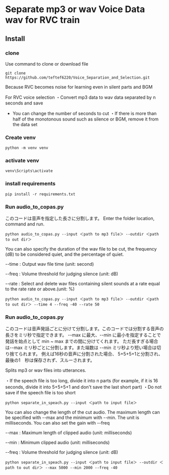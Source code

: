 # Separate mp3 or wav Voice Data wav for RVC train

## Install

### clone  
Use command to clone or download file 
```
git clone https://github.com/teftef6220/Voice_Separation_and_Selection.git
```

Because RVC becomes noise for learning even in silent parts and BGM

For RVC voice selection
・Convert mp3 data to wav data separated by n seconds and save
- You can change the number of seconds to cut
・If there is more than half of the monotonous sound such as silence or BGM, remove it from the data set

### Create venv 

```
python -m venv venv
```
### activate venv

```
venv\Scripts\activate
```

### install requirements
```
pip install -r requirements.txt
```

### Run audio_to_copas.py 
このコードは音声を指定した長さに分割します。
Enter the folder location, command and run.
```
python audio_to_copas.py --input ＜path to mp3 file＞ --outdir ＜path to out dir＞
```

You can also specify the duration of the wav file to be cut, the frequency (dB) to be considered quiet, and the percentage of quiet.

--time : Output wav file time (unit: second)

--freq : Volume threshold for judging silence (unit: dB)

--rate : Select and delete wav files containing silent sounds at a rate equal to the rate rate or above.(unit: %)

```
python audio_to_copas.py --input ＜path to mp3 file＞ --outdir ＜path to out dir＞ --time 4 --freq -40 --rate 50
```

### Run audio_to_copas.py 
このコードは音声発話ごとに分けて分割します。このコードでは分割する音声の長さをミリ秒で指定できます。
--max に最大、--min に最小を指定することで発話を始点として min ~ max までの間に分けてくれます。
ただ長すぎる場合は--max ミリ秒ごとに分割します。また端数は --min ミリ秒より短い場合は切り捨てられます。
例えば16秒の音声に分割された場合、 5+5+5+1と分割され、最後の1　秒は保存されず、スルーされます。

Splits mp3 or wav files into utterances.
 
・If the speech file is too long, divide it into n parts (for example, if it is 16 seconds, divide it into 5+5+5+1 and don't save the last short part)
・Do not save if the speech file is too short
```
python separate_in_speach.py --input ＜path to input file＞
```

You can also change the length of the cut audio. The maximum length can be specified with --max and the minimum with --min. The unit is milliseconds. You can also set the gain with --freq

--max : Maximum length of clipped audio (unit: milliseconds)

--min : Minimum clipped audio (unit: milliseconds)

--freq : Volume threshold for judging silence (unit: dB)
```
python separate_in_speach.py --input ＜path to input file＞ --outdir ＜path to out dir＞ --max 5000 --min 2000 --freq -40
```
